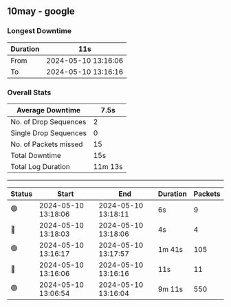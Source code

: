 
## 10may - google

### Longest Downtime

Duration | 11s
---- | ----
From | 2024-05-10 13:16:06
To | 2024-05-10 13:16:16

### Overall Stats

Average Downtime | 7.5s
---- | ----
No. of Drop Sequences | 2
Single Drop Sequences | 0
No. of Packets missed | 15
Total Downtime | 15s
Total Log Duration | 11m 13s


---------

Status | Start | End | Duration | Packets
---- | ---- | ---- | ---- | ----
🟢 | 2024-05-10 13:18:06 | 2024-05-10 13:18:11 | 6s | 9
🔴 | 2024-05-10 13:18:03 | 2024-05-10 13:18:06 | 4s | 4
🟢 | 2024-05-10 13:16:17 | 2024-05-10 13:17:57 | 1m 41s | 105
🔴 | 2024-05-10 13:16:06 | 2024-05-10 13:16:16 | 11s | 11
🟢 | 2024-05-10 13:06:54 | 2024-05-10 13:16:04 | 9m 11s | 550